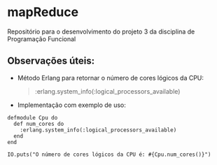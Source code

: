 # mapReduce
Repositório para o desenvolvimento do projeto 3 da disciplina de Programação Funcional

## Observações úteis:

* Método Erlang para retornar o número de cores lógicos da CPU:

    > :erlang.system_info(:logical_processors_available)

* Implementação com exemplo de uso:

```
defmodule Cpu do
  def num_cores do
    :erlang.system_info(:logical_processors_available)
  end
end

IO.puts("O número de cores lógicos da CPU é: #{Cpu.num_cores()}")
```

